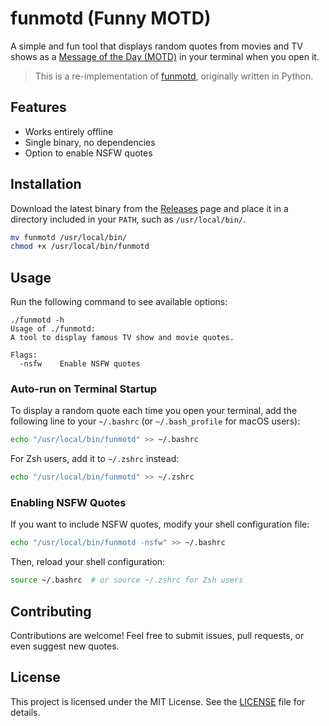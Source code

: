 # funmotd (Funny MOTD)

A simple and fun tool that displays random quotes from movies and TV shows as a [Message of the Day (MOTD)](https://en.wikipedia.org/wiki/Message_of_the_day) in your terminal when you open it.

> This is a re-implementation of [funmotd](https://github.com/veerendra2/funmotd-py), originally written in Python.

## Features

- Works entirely offline
- Single binary, no dependencies
- Option to enable NSFW quotes

## Installation

Download the latest binary from the [Releases](https://github.com/yourrepo/funmotd/releases) page and place it in a directory included in your `PATH`, such as `/usr/local/bin/`.

```bash
mv funmotd /usr/local/bin/
chmod +x /usr/local/bin/funmotd
```

## Usage

Run the following command to see available options:

```
./funmotd -h
Usage of ./funmotd:
A tool to display famous TV show and movie quotes.

Flags:
  -nsfw    Enable NSFW quotes
```

### Auto-run on Terminal Startup

To display a random quote each time you open your terminal, add the following line to your `~/.bashrc` (or `~/.bash_profile` for macOS users):

```bash
echo "/usr/local/bin/funmotd" >> ~/.bashrc
```

For Zsh users, add it to `~/.zshrc` instead:

```bash
echo "/usr/local/bin/funmotd" >> ~/.zshrc
```

### Enabling NSFW Quotes

If you want to include NSFW quotes, modify your shell configuration file:

```bash
echo "/usr/local/bin/funmotd -nsfw" >> ~/.bashrc
```

Then, reload your shell configuration:

```bash
source ~/.bashrc  # or source ~/.zshrc for Zsh users
```

## Contributing

Contributions are welcome! Feel free to submit issues, pull requests, or even suggest new quotes.

## License

This project is licensed under the MIT License. See the [LICENSE](LICENSE) file for details.
